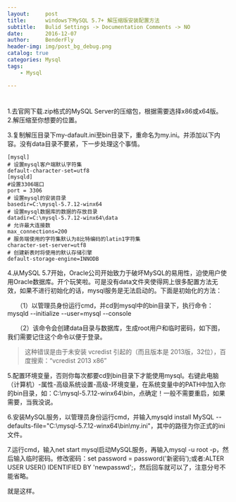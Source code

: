```yaml
---
layout:     post
title:      windows下MySQL 5.7+ 解压缩版安装配置方法
subtitle:   Bulid Settings -> Documentation Comments -> NO
date:       2016-12-07
author:     BenderFly
header-img: img/post_bg_debug.png
catalog: true
categories: Mysql
tags:
    - Mysql

---
```


#
1.去官网下载.zip格式的MySQL Server的压缩包，根据需要选择x86或x64版。
2.解压缩至你想要的位置。

3.复制解压目录下my-dafault.ini至bin目录下，重命名为my.ini。并添加以下内容。没有data目录不要紧，下一步处理这个事情。
```
[mysql]
# 设置mysql客户端默认字符集
default-character-set=utf8 
[mysqld]
#设置3306端口
port = 3306 
# 设置mysql的安装目录
basedir=C:\mysql-5.7.12-winx64
# 设置mysql数据库的数据的存放目录
datadir=C:\mysql-5.7.12-winx64\data
# 允许最大连接数
max_connections=200
# 服务端使用的字符集默认为8比特编码的latin1字符集
character-set-server=utf8
# 创建新表时将使用的默认存储引擎
default-storage-engine=INNODB
```
4.从MySQL 5.7开始，Oracle公司开始致力于破坏MySQL的易用性，迫使用户使用Oracle数据库。开个玩笑啦。可是没有data文件夹使得网上很多配置方法无效，如果不进行初始化的话，mysql服务是无法启动的。下面是初始化的方法：

　　（1）以管理员身份运行cmd，并cd到mysql中的bin目录下，执行命令：mysqld --initialize --user=mysql --console

　　（2）该命令会创建data目录与数据库，生成root用户和临时密码，如下图，我们需要记住这个命令以便于登录。


> 这种错误是由于未安装 vcredist 引起的（而且版本是 2013版，32位），百度搜索：“vcredist 2013 x86”   

5.配置环境变量，否则你每次都要cd到bin目录下才能使用mysql。右键此电脑（计算机）-属性-高级系统设置-高级-环境变量，在系统变量中的PATH中加入你的bin目录，如：C:\mysql-5.7.12-winx64\bin，点确定！一般不需要重启，如果需要，当我没说。

6.安装MySQL服务，以管理员身份运行cmd，并输入mysqld install MySQL --defaults-file="C:\mysql-5.7.12-winx64\bin\my.ini"，其中的路径为你正式的ini文件。

7.运行cmd，输入net start mysql启动MySQL服务，再输入mysql -u root -p，然后输入临时密码。修改密码：set password = password('新密码');或者:ALTER USER USER() IDENTIFIED BY 'newpasswd';，然后回车就可以了，注意分号不能省略。

就是这样。
